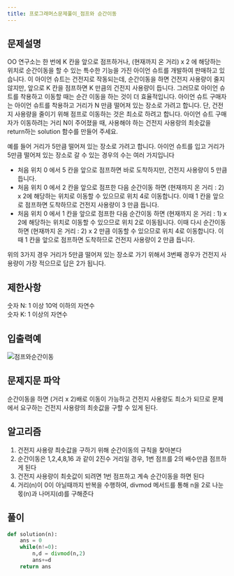 ```yaml
---
title: 프로그래머스문제풀이_점프와 순간이동
---
```


## 문제설명
OO 연구소는 한 번에 K 칸을 앞으로 점프하거나, (현재까지 온 거리) x 2 에 해당하는 위치로 순간이동을 할 수 있는 특수한 기능을 가진 아이언 슈트를 개발하여 판매하고 있습니다. 이 아이언 슈트는 건전지로 작동되는데, 순간이동을 하면 건전지 사용량이 줄지 않지만, 앞으로 K 칸을 점프하면 K 만큼의 건전지 사용량이 듭니다. 그러므로 아이언 슈트를 착용하고 이동할 때는 순간 이동을 하는 것이 더 효율적입니다. 아이언 슈트 구매자는 아이언 슈트를 착용하고 거리가 N 만큼 떨어져 있는 장소로 가려고 합니다. 단, 건전지 사용량을 줄이기 위해 점프로 이동하는 것은 최소로 하려고 합니다. 아이언 슈트 구매자가 이동하려는 거리 N이 주어졌을 때, 사용해야 하는 건전지 사용량의 최솟값을 return하는 solution 함수를 만들어 주세요.

예를 들어 거리가 5만큼 떨어져 있는 장소로 가려고 합니다.
아이언 슈트를 입고 거리가 5만큼 떨어져 있는 장소로 갈 수 있는 경우의 수는 여러 가지입니다

- 처음 위치 0 에서 5 칸을 앞으로 점프하면 바로 도착하지만, 건전지 사용량이 5 만큼 듭니다.
- 처음 위치 0 에서 2 칸을 앞으로 점프한 다음 순간이동 하면 (현재까지 온 거리 : 2) x 2에 해당하는 위치로 이동할 수 있으므로 위치 4로 이동합니다. 이때 1 칸을 앞으로 점프하면 도착하므로 건전지 사용량이 3 만큼 듭니다.
- 처음 위치 0 에서 1 칸을 앞으로 점프한 다음 순간이동 하면 (현재까지 온 거리 : 1) x 2에 해당하는 위치로 이동할 수 있으므로 위치 2로 이동됩니다. 이때 다시 순간이동 하면 (현재까지 온 거리 : 2) x 2 만큼 이동할 수 있으므로 위치 4로 이동합니다. 이때 1 칸을 앞으로 점프하면 도착하므로 건전지 사용량이 2 만큼 듭니다.

위의 3가지 경우 거리가 5만큼 떨어져 있는 장소로 가기 위해서 3번째 경우가 건전지 사용량이 가장 적으므로 답은 2가 됩니다.
## 제한사항
숫자 N: 1 이상 10억 이하의 자연수<br>
숫자 K: 1 이상의 자연수

## 입출력예
![점프와순간이동](https://user-images.githubusercontent.com/37354978/102477591-e885e980-409f-11eb-9569-4ce8e68cc8f2.JPG)

## 문제지문 파악
순간이동을 하면 (거리 x 2)배로 이동이 가능하고 건전지 사용량도 최소가 되므로 문제에서 요구하는 건전지 사용량의 최솟값을 구할 수 있게 된다.
## 알고리즘
1.  건전지 사용량 최솟값을 구하기 위해 순간이동의 규칙을 찾아본다
2.  순간이동은 1,2,4,8,16 과 같이 2진수 거리일 경우, 1번 점프를 2의 배수만큼 점프하게 된다
3.  건전지 사용량이 최솟값이 되려면 1번 점프하고 계속 순간이동을 하면 된다 
4.  거리(n)이 0이 아닐때까지 반복을 수행하여, divmod 메서드를 통해 n을 2로 나눈 몫(n)과 나머지(d)를 구해준다
## 풀이
```python
def solution(n):
    ans = 0
    while(n!=0):
        n,d = divmod(n,2)
        ans+=d
    return ans
```
